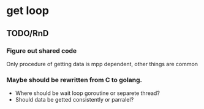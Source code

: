 # get loop

## TODO/RnD

### Figure out shared code
Only procedure of getting data is mpp dependent, other things are common

### Maybe should be rewritten from C to golang.

* Where should be wait loop goroutine or separete thread?
* Should data be getted consistently or parralel?
